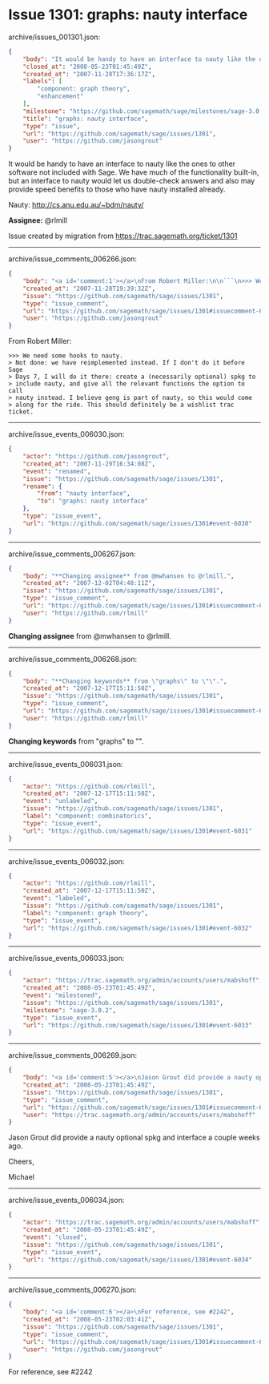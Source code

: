 # Issue 1301: graphs: nauty interface

archive/issues_001301.json:
```json
{
    "body": "It would be handy to have an interface to nauty like the ones to other software not included with Sage.  We have much of the functionality built-in, but an interface to nauty would let us double-check answers and also may provide speed benefits to those who have nauty installed already.\n\nNauty: http://cs.anu.edu.au/~bdm/nauty/\n\n\n**Assignee:** @rlmill\n\nIssue created by migration from https://trac.sagemath.org/ticket/1301\n\n",
    "closed_at": "2008-05-23T01:45:49Z",
    "created_at": "2007-11-28T17:36:17Z",
    "labels": [
        "component: graph theory",
        "enhancement"
    ],
    "milestone": "https://github.com/sagemath/sage/milestones/sage-3.0.2",
    "title": "graphs: nauty interface",
    "type": "issue",
    "url": "https://github.com/sagemath/sage/issues/1301",
    "user": "https://github.com/jasongrout"
}
```
It would be handy to have an interface to nauty like the ones to other software not included with Sage.  We have much of the functionality built-in, but an interface to nauty would let us double-check answers and also may provide speed benefits to those who have nauty installed already.

Nauty: http://cs.anu.edu.au/~bdm/nauty/


**Assignee:** @rlmill

Issue created by migration from https://trac.sagemath.org/ticket/1301





---

archive/issue_comments_006266.json:
```json
{
    "body": "<a id='comment:1'></a>\nFrom Robert Miller:\n\n```\n>>> We need some hooks to nauty.\n> Not done: we have reimplemented instead. If I don't do it before Sage\n> Days 7, I will do it there: create a (necessarily optional) spkg to\n> include nauty, and give all the relevant functions the option to call\n> nauty instead. I believe geng is part of nauty, so this would come\n> along for the ride. This should definitely be a wishlist trac ticket.\n```",
    "created_at": "2007-11-28T19:39:32Z",
    "issue": "https://github.com/sagemath/sage/issues/1301",
    "type": "issue_comment",
    "url": "https://github.com/sagemath/sage/issues/1301#issuecomment-6266",
    "user": "https://github.com/jasongrout"
}
```

<a id='comment:1'></a>
From Robert Miller:

```
>>> We need some hooks to nauty.
> Not done: we have reimplemented instead. If I don't do it before Sage
> Days 7, I will do it there: create a (necessarily optional) spkg to
> include nauty, and give all the relevant functions the option to call
> nauty instead. I believe geng is part of nauty, so this would come
> along for the ride. This should definitely be a wishlist trac ticket.
```



---

archive/issue_events_006030.json:
```json
{
    "actor": "https://github.com/jasongrout",
    "created_at": "2007-11-29T16:34:08Z",
    "event": "renamed",
    "issue": "https://github.com/sagemath/sage/issues/1301",
    "rename": {
        "from": "nauty interface",
        "to": "graphs: nauty interface"
    },
    "type": "issue_event",
    "url": "https://github.com/sagemath/sage/issues/1301#event-6030"
}
```



---

archive/issue_comments_006267.json:
```json
{
    "body": "**Changing assignee** from @mwhansen to @rlmill.",
    "created_at": "2007-12-02T04:48:11Z",
    "issue": "https://github.com/sagemath/sage/issues/1301",
    "type": "issue_comment",
    "url": "https://github.com/sagemath/sage/issues/1301#issuecomment-6267",
    "user": "https://github.com/rlmill"
}
```

**Changing assignee** from @mwhansen to @rlmill.



---

archive/issue_comments_006268.json:
```json
{
    "body": "**Changing keywords** from \"graphs\" to \"\".",
    "created_at": "2007-12-17T15:11:50Z",
    "issue": "https://github.com/sagemath/sage/issues/1301",
    "type": "issue_comment",
    "url": "https://github.com/sagemath/sage/issues/1301#issuecomment-6268",
    "user": "https://github.com/rlmill"
}
```

**Changing keywords** from "graphs" to "".



---

archive/issue_events_006031.json:
```json
{
    "actor": "https://github.com/rlmill",
    "created_at": "2007-12-17T15:11:50Z",
    "event": "unlabeled",
    "issue": "https://github.com/sagemath/sage/issues/1301",
    "label": "component: combinatorics",
    "type": "issue_event",
    "url": "https://github.com/sagemath/sage/issues/1301#event-6031"
}
```



---

archive/issue_events_006032.json:
```json
{
    "actor": "https://github.com/rlmill",
    "created_at": "2007-12-17T15:11:50Z",
    "event": "labeled",
    "issue": "https://github.com/sagemath/sage/issues/1301",
    "label": "component: graph theory",
    "type": "issue_event",
    "url": "https://github.com/sagemath/sage/issues/1301#event-6032"
}
```



---

archive/issue_events_006033.json:
```json
{
    "actor": "https://trac.sagemath.org/admin/accounts/users/mabshoff",
    "created_at": "2008-05-23T01:45:49Z",
    "event": "milestoned",
    "issue": "https://github.com/sagemath/sage/issues/1301",
    "milestone": "sage-3.0.2",
    "type": "issue_event",
    "url": "https://github.com/sagemath/sage/issues/1301#event-6033"
}
```



---

archive/issue_comments_006269.json:
```json
{
    "body": "<a id='comment:5'></a>\nJason Grout did provide a nauty optional spkg and interface a couple weeks ago.\n\nCheers,\n\nMichael",
    "created_at": "2008-05-23T01:45:49Z",
    "issue": "https://github.com/sagemath/sage/issues/1301",
    "type": "issue_comment",
    "url": "https://github.com/sagemath/sage/issues/1301#issuecomment-6269",
    "user": "https://trac.sagemath.org/admin/accounts/users/mabshoff"
}
```

<a id='comment:5'></a>
Jason Grout did provide a nauty optional spkg and interface a couple weeks ago.

Cheers,

Michael



---

archive/issue_events_006034.json:
```json
{
    "actor": "https://trac.sagemath.org/admin/accounts/users/mabshoff",
    "created_at": "2008-05-23T01:45:49Z",
    "event": "closed",
    "issue": "https://github.com/sagemath/sage/issues/1301",
    "type": "issue_event",
    "url": "https://github.com/sagemath/sage/issues/1301#event-6034"
}
```



---

archive/issue_comments_006270.json:
```json
{
    "body": "<a id='comment:6'></a>\nFor reference, see #2242",
    "created_at": "2008-05-23T02:03:41Z",
    "issue": "https://github.com/sagemath/sage/issues/1301",
    "type": "issue_comment",
    "url": "https://github.com/sagemath/sage/issues/1301#issuecomment-6270",
    "user": "https://github.com/jasongrout"
}
```

<a id='comment:6'></a>
For reference, see #2242
